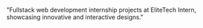 "Fullstack web development internship projects at EliteTech Intern, showcasing innovative and interactive designs."
